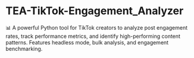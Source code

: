 # TEA-TikTok-Engagement_Analyzer
📊 A powerful Python tool for TikTok creators to analyze post engagement rates, track performance metrics, and identify high-performing content patterns. Features headless mode, bulk analysis, and engagement benchmarking.
